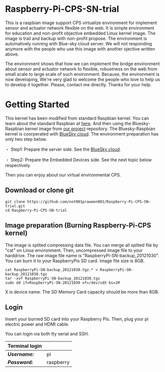 Raspberry-Pi-CPS-SN-trial
=========================

This is a raspbian image support CPS virtualize environment for implement sensor and actuator network flexible on the web. It is simple environment for education and non-profit objective embedded Linux kernel image. The image is trail and backup with non-profit propose. The environment is automatively running with Blue-sky cloud server. We will not responding anymore with the people who use this image with another ojective written above.

The environment shows that how we can implement the bridge environment about sensor and actuator network to flexible, robustness on the web from small scale to large scale of such environment. Because, the environment is now developing, We're very glad to welcome the people who love to help us to develop it together. Please, contact me directly. Thanks for your help.

Getting Started
===========
This kernel has been modified from standard Raspbian kernel. You can learn about the standard Raspbian at [here](http://www.raspberrypi.org/downloads/). And then using the Bluesky-Raspbian kernel image from [our project](http://www.bluesky-cps.org) repository. The Bluesky-Raspbian kernel is coorperated with [BlueSky cloud](https://github.com/not001praween001/BlueSkyLoggerCloudBINResearchVer1.0). The environment preparation has only two step  below.

・ Step1: Prepare the server side. See the [BlueSky cloud](https://github.com/not001praween001/BlueSkyLoggerCloudBINResearchVer1.0).

・ Step2: Prepare the Embedded Devices side. See the next topic below respectively.

Then you can enjoy about our virtual environmental CPS.

Download or clone git
-------------------------
```shell
git clone https://github.com/not001praween001/Raspberry-Pi-CPS-SN-trial.git
cd Raspberry-Pi-CPS-SN-trial
```
Image preparation (Burning Raspberry-Pi-CPS kernel)
---------------------------------------------------

The image is splited compressing data file. You can merge all splited file by "cat" on Linux environment. Then, uncompressed image file to your harddrive. The raw image file name is "RaspberryPi-SN-backup_20121030". You can burn it to your RaspberryPis SD card. Image file size is 8GB.
```shell
cat RaspberryPi-SN-backup_20121030.tgz.* > RaspberryPi-SN-backup_20121030.tgz
tar -xvf RaspberryPi-SN-backup_20121030.tgz
sudo dd if=RaspberryPi-SN-20121030 of=/dev/sdX bs=1M
```
X is device name. The SD Memory Card capacity should be more than 8GB.

Login
-------------------------

Insert your burned SD card into your Raspberry PIs. Then, plug your pi electric power and HDMI cable.

You can login via both tty serial and SSH.

| Terminal login| |
|:---------|:-------------------|
| ***Username:*** | pi                 |
| ***Password:*** | raspberry          |
